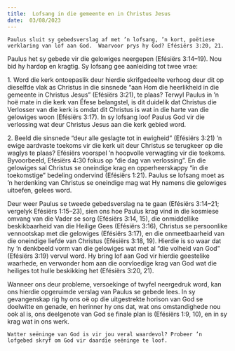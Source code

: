 ```yaml
---
title:  Lofsang in die gemeente en in Christus Jesus
date:  03/08/2023
---
```


`Paulus sluit sy gebedsverslag af met ’n lofsang, ’n kort, poëtiese verklaring van lof aan God.  Waarvoor prys hy God? Efésiërs 3:20, 21.`

Paulus het sy gebede vir die gelowiges neergepen (Efésiërs 3:14–19).  Nou bid hy hardop en kragtig.  Sy lofsang gee aanleiding tot twee vrae:

1\. Word die kerk ontoepaslik deur hierdie skrifgedeelte verhoog deur dit op dieselfde vlak as Christus in die sinsnede “aan Hom die heerlikheid in die gemeente in Christus Jesus” (Efésiërs 3:21), te plaas?  Terwyl Paulus in ’n hoë mate in die kerk van Éfese belangstel, is dit duidelik dat Christus die Verlosser van die kerk is omdat dit Christus is wat in die harte van die gelowiges woon (Efésiërs 3:17).  In sy lofsang loof Paulus God vir die verlossing wat deur Christus Jesus aan die kerk gebied word.

2\. Beeld die sinsnede “deur alle geslagte tot in ewigheid” (Efésiërs 3:21) ’n ewige aardvaste toekoms vir die kerk uit deur Christus se terugkeer op die waglys te plaas?  Efésiërs voorspel ’n hoopvolle verwagting vir die toekoms. Byvoorbeeld, Efésiërs 4:30 fokus op “die dag van verlossing”. En die gelowiges sal Christus se oneindige krag en opperheerskappy “in die toekomstige” bedeling ondervind (Efésiërs 1:21).  Paulus se lofsang moet as ’n herdenking van Christus se oneindige mag wat Hy namens die gelowiges uitoefen, gelees word.

Deur weer Paulus se tweede gebedsverslag na te gaan (Efésiërs 3:14–21; vergelyk Efésiërs 1:15–23), sien ons hoe Paulus krag vind in die kosmiese omvang van die Vader se sorg (Efésiërs 3:14, 15), die onmiddellike beskikbaarheid van die Heilige Gees (Efésiërs 3:16), Christus se persoonlike vennootskap met die gelowiges (Efésiërs 3:17), en die onmeetbaarheid van die oneindige liefde van Christus (Efésiërs 3:18, 19). Hierdie is so waar dat hy ’n denkbeeld vorm van die gelowiges wat met al “die volheid van God” (Efésiërs 3:19) vervul word. Hy bring lof aan God vir hierdie geestelike waarhede, en verwonder hom aan die oorvloedige krag van God wat die heiliges tot hulle beskikking het (Efésiërs 3:20, 21).

Wanneer ons deur probleme, versoekinge of twyfel neergedruk word, kan ons hierdie opgeruimde verslag van Paulus se gebede lees. In sy gevangenskap rig hy ons oë op die uitgestrekte horison van God se doelwitte en genade, en herinner hy ons dat, wat ons omstandighede nou ook al is, ons deelgenote van God se finale plan is (Efésiërs 1:9, 10), en in sy krag wat in ons werk.

`Watter seëninge van God is vir jou veral waardevol? Probeer ’n lofgebed skryf om God vir daardie seëninge te loof.`